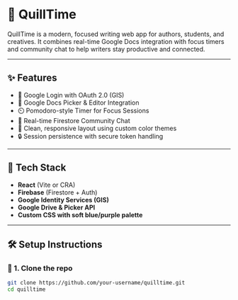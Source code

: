 # 📝 QuillTime

QuillTime is a modern, focused writing web app for authors, students, and creatives. It combines real-time Google Docs integration with focus timers and community chat to help writers stay productive and connected.

---

## ✨ Features

- 🔐 Google Login with OAuth 2.0 (GIS)
- 📄 Google Docs Picker & Editor Integration
- ⏲️ Pomodoro-style Timer for Focus Sessions
- 💬 Real-time Firestore Community Chat
- 🎨 Clean, responsive layout using custom color themes
- 🔒 Session persistence with secure token handling

---

## 🚀 Tech Stack

- **React** (Vite or CRA)
- **Firebase** (Firestore + Auth)
- **Google Identity Services (GIS)**
- **Google Drive & Picker API**
- **Custom CSS with soft blue/purple palette**

---

## 🛠 Setup Instructions

### 🔐 1. Clone the repo

```bash
git clone https://github.com/your-username/quilltime.git
cd quilltime
